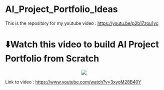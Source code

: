 # AI_Project_Portfolio_Ideas
This is the repository for my youtube video : https://youtu.be/p2b17zou1yc
# ⬇️Watch this video to build AI Project Portfolio from Scratch

<div align="center">
      <a href="https://youtu.be/p2b17zou1yc">
         <img src="https://img.youtube.com/vi/p2b17zou1yc/0.jpg" style="max-width:100%; height:auto;">
      </a>
</div>

Link to video : [https://www.youtube.com/watch?v=3xyoM28B40Y
](https://youtu.be/p2b17zou1yc)

